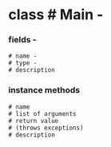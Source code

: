 

# class   #  Main -  

### fields -
    # name - 
    # type - 
    # description 
### instance methods  
    # name  
    # list of arguments   
    # return value   
    # (throws exceptions)  
    # description  
